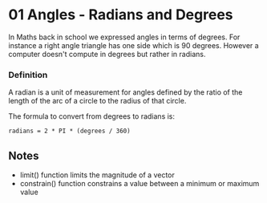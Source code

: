 # 01 Angles - Radians and Degrees
In Maths back in school we expressed angles in terms of degrees. For instance a right angle triangle has one side which is 90 degrees. However a computer doesn't compute in degrees but rather in radians.
### Definition
A radian is a unit of measurement for angles defined by the ratio of the length of the arc of a circle to the radius of that circle.

The formula to convert from degrees to radians is:
```
radians = 2 * PI * (degrees / 360)
```
## Notes
- limit() function limits the magnitude of a vector
- constrain() function constrains a value between a minimum or maximum value
